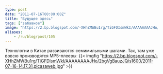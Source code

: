 ```yaml
---
type: post
date: "2011-07-16T00:00:00Z"
title: "Будущее здесь"
tags: ["забавное"]
image: "https://2.bp.blogspot.com/-XHhZMWBu1rg/TiGFDIsmWkI/AAAAAAAAJHo/2bgVgBauzJQ/s1600/2011-07-16-14.17.31.picasaweb.jpg"
aliases:
    - /ru/blog/post/105
---
```


Технологии в Китае развиваются семимильными шагами. Так, там уже вовсю производятся MP5-плееры:
{{< imgfig "https://2.bp.blogspot.com/-XHhZMWBu1rg/TiGFDIsmWkI/AAAAAAAAJHo/2bgVgBauzJQ/s1600/2011-07-16-14.17.31.picasaweb.jpg" >}}

